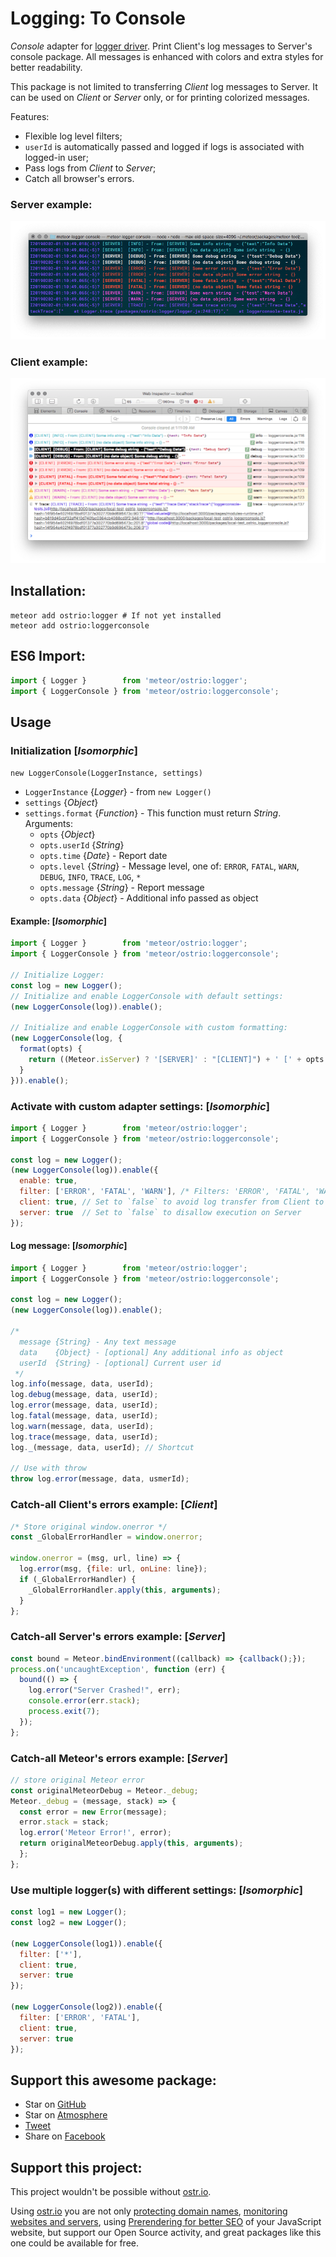 Logging: To Console
========
*Console* adapter for [logger driver](https://github.com/VeliovGroup/Meteor-logger). Print Client's log messages to Server's console package. All messages is enhanced with colors and extra styles for better readability.

This package is not limited to transferring *Client* log messages to Server. It can be used on *Client* or *Server* only, or for printing colorized messages.

Features:
 - Flexible log level filters;
 - `userId` is automatically passed and logged if logs is associated with logged-in user;
 - Pass logs from *Client* to *Server*;
 - Catch all browser's errors.

### Server example:
![server example](https://raw.githubusercontent.com/VeliovGroup/Meteor-logger-console/master/server.png)

### Client example:
![client example](https://raw.githubusercontent.com/VeliovGroup/Meteor-logger-console/master/client.png)

## Installation:
```shell
meteor add ostrio:logger # If not yet installed
meteor add ostrio:loggerconsole
```

## ES6 Import:
```jsx
import { Logger }        from 'meteor/ostrio:logger';
import { LoggerConsole } from 'meteor/ostrio:loggerconsole';
```

## Usage
### Initialization [*Isomorphic*]
`new LoggerConsole(LoggerInstance, settings)`
  - `LoggerInstance` {*Logger*} - from `new Logger()`
  - `settings` {*Object*}
  - `settings.format` {*Function*} - This function must return *String*. Arguments:
    * `opts` {*Object*}
    * `opts.userId` {*String*}
    * `opts.time` {*Date*} - Report date
    * `opts.level` {*String*} - Message level, one of: `ERROR`, `FATAL`, `WARN`, `DEBUG`, `INFO`, `TRACE`, `LOG`, `*`
    * `opts.message` {*String*} - Report message
    * `opts.data` {*Object*} - Additional info passed as object

#### Example: [*Isomorphic*]
```jsx
import { Logger }        from 'meteor/ostrio:logger';
import { LoggerConsole } from 'meteor/ostrio:loggerconsole';

// Initialize Logger:
const log = new Logger();
// Initialize and enable LoggerConsole with default settings:
(new LoggerConsole(log)).enable();

// Initialize and enable LoggerConsole with custom formatting:
(new LoggerConsole(log, {
  format(opts) {
    return ((Meteor.isServer) ? '[SERVER]' : "[CLIENT]") + ' [' + opts.level + '] - ' + opts.message;
  }
})).enable();
```

### Activate with custom adapter settings: [*Isomorphic*]
```jsx
import { Logger }        from 'meteor/ostrio:logger';
import { LoggerConsole } from 'meteor/ostrio:loggerconsole';

const log = new Logger();
(new LoggerConsole(log)).enable({
  enable: true,
  filter: ['ERROR', 'FATAL', 'WARN'], /* Filters: 'ERROR', 'FATAL', 'WARN', 'DEBUG', 'INFO', 'TRACE', '*' */
  client: true, // Set to `false` to avoid log transfer from Client to Server
  server: true  // Set to `false` to disallow execution on Server
});
```

#### Log message: [*Isomorphic*]
```jsx
import { Logger }        from 'meteor/ostrio:logger';
import { LoggerConsole } from 'meteor/ostrio:loggerconsole';

const log = new Logger();
(new LoggerConsole(log)).enable();

/*
  message {String} - Any text message
  data    {Object} - [optional] Any additional info as object
  userId  {String} - [optional] Current user id
 */
log.info(message, data, userId);
log.debug(message, data, userId);
log.error(message, data, userId);
log.fatal(message, data, userId);
log.warn(message, data, userId);
log.trace(message, data, userId);
log._(message, data, userId); // Shortcut

// Use with throw
throw log.error(message, data, usmerId);
```

### Catch-all Client's errors example: [*Client*]
```jsx
/* Store original window.onerror */
const _GlobalErrorHandler = window.onerror;

window.onerror = (msg, url, line) => {
  log.error(msg, {file: url, onLine: line});
  if (_GlobalErrorHandler) {
    _GlobalErrorHandler.apply(this, arguments);
  }
};
```

### Catch-all Server's errors example: [*Server*]
```jsx
const bound = Meteor.bindEnvironment((callback) => {callback();});
process.on('uncaughtException', function (err) {
  bound(() => {
    log.error("Server Crashed!", err);
    console.error(err.stack);
    process.exit(7);
  });
};
```

### Catch-all Meteor's errors example: [*Server*]
```jsx
// store original Meteor error
const originalMeteorDebug = Meteor._debug;
Meteor._debug = (message, stack) => {
  const error = new Error(message);
  error.stack = stack;
  log.error('Meteor Error!', error);
  return originalMeteorDebug.apply(this, arguments);
  };
};
```

### Use multiple logger(s) with different settings: [*Isomorphic*]
```jsx
const log1 = new Logger();
const log2 = new Logger();

(new LoggerConsole(log1)).enable({
  filter: ['*'],
  client: true,
  server: true
});

(new LoggerConsole(log2)).enable({
  filter: ['ERROR', 'FATAL'],
  client: true,
  server: true
});
```

## Support this awesome package:
 - Star on [GitHub](https://github.com/VeliovGroup/Meteor-logger-console)
 - Star on [Atmosphere](https://atmospherejs.com/ostrio/loggerconsole)
 - [Tweet](https://twitter.com/share?url=https://github.com/VeliovGroup/Meteor-logger-console&text=Print%20colorful%20log%20messages%20and%20send%20Client's%20logs%20to%20Server's%20console%20%23meteorjs%20%23javascript%20via%20%40VeliovGroup)
 - Share on [Facebook](https://www.facebook.com/sharer.php?u=https://github.com/VeliovGroup/Meteor-logger-console)

## Support this project:
This project wouldn't be possible without [ostr.io](https://ostr.io).

Using [ostr.io](https://ostr.io) you are not only [protecting domain names](https://ostr.io/info/domain-names-protection), [monitoring websites and servers](https://ostr.io/info/monitoring), using [Prerendering for better SEO](https://ostr.io/info/prerendering) of your JavaScript website, but support our Open Source activity, and great packages like this one could be available for free.
